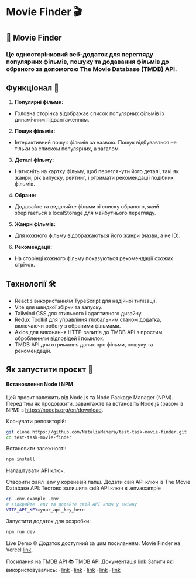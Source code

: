 # Movie Finder 🎬
## 📝 Movie Finder 
### Це односторінковий веб-додаток для перегляду популярних фільмів, пошуку та додавання фільмів до обраного за допомогою The Movie Database (TMDB) API.

## Функціонал 🌟
1. **Популярні фільми:**
 - Головна сторінка відображає список популярних фільмів із динамічним підвантаженням.
2. **Пошук фільмів:**
 - Інтерактивний пошук фільмів за назвою. Пошук відбувається не тільки за списком популярних, а загалом
3. **Деталі фільму:**
 - Натисніть на картку фільму, щоб переглянути його деталі, такі як жанри, рік випуску, рейтинг, і отримати рекомендації подібних фільмів.
4. **Oбране:**
 - Додавайте та видаляйте фільми зі списку обраного, який зберігається в localStorage для майбутнього перегляду.
5. **Жанри фільмів:**
 - Для кожного фільму відображаються його жанри (назви, а не ID).
6. **Рекомендації:**
 - На сторінці кожного фільму показуються рекомендації схожих стрічок.
   
## Технології 🛠️
 - React з використанням TypeScript для надійної типізації.
 - Vite для швидкої збірки та запуску.
 - Tailwind CSS для стильного і адаптивного дизайну.
 - Redux Toolkit для управління глобальним станом додатка, включаючи роботу з обраними фільмами.
 - Axios для виконання HTTP-запитів до TMDB API з простим обробленням відповідей і помилок.
 - TMDB API для отримання даних про фільми, пошуку та рекомендацій.

## Як запустити проєкт 🚀

#### Встановлення Node і NPM

Цей проєкт залежить від Node.js та Node Package Manager (NPM). Перед тим як продовжити, завантажте та встановіть Node.js (разом із NPM) з https://nodejs.org/en/download.

Клонувати репозиторій:
```bash
git clone https://github.com/NataliaMahera/test-task-movie-finder.git
cd test-task-movie-finder
```
Встановити залежності:
```bash
npm install
```
Налаштувати API ключ:

Створити файл .env у кореневій папці.
Додати свій API ключ із The Movie Database API:
Тестово залишила свій API ключ в .env.example
```bash
cp .env.example .env
# відкрийте .env та додайте свій API ключ у змінну 
VITE_API_KEY=your_api_key_here
```
Запустити додаток для розробки:
```bash
npm run dev
```
Live Demo 🌐
Додаток доступний за цим посиланням: Movie Finder на Vercel [link](https://movie-finder-alpha-lilac.vercel.app).

Посилання на TMDB API 📚
TMDB API Документація [link](https://developers.themoviedb.org/3)
Запити які використовувались:
· [link](https://developers.themoviedb.org/3/movies/get-popular-movies)
· [link](https://developers.themoviedb.org/3/search/search-movies)
· [link](https://developers.themoviedb.org/3/genres)
· [link](https://developers.themoviedb.org/3/movies/get-movie-details)
· [link](https://developers.themoviedb.org/3/movies/get-movie-recommendations)

